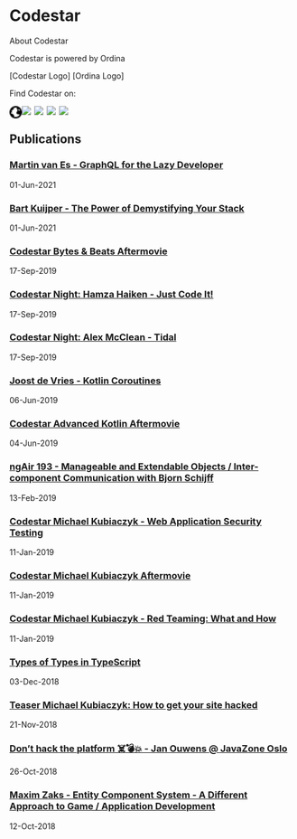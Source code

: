 # Codestar
About Codestar

Codestar is powered by Ordina

[Codestar Logo] [Ordina Logo]

Find Codestar on:

[<img align="left" width="22px" src="https://raw.githubusercontent.com/iconic/open-iconic/master/svg/globe.svg" />](https://code-star.github.io)
[<img align="left" width="22px" src="https://cdn.jsdelivr.net/npm/simple-icons@v3/icons/github.svg" />](https://github.com/code-star)
[<img align="left" width="22px" src="https://cdn.jsdelivr.net/npm/simple-icons@v3/icons/youtube.svg" />](https://www.youtube.com/c/codestar)
[<img align="left" width="22px" src="https://cdn.jsdelivr.net/npm/simple-icons@v3/icons/twitter.svg" />](https://twitter.com/Codestar_nl)
[<img align="left" width="22px" src="https://cdn.jsdelivr.net/npm/simple-icons@v3/icons/linkedin.svg" />](https://www.linkedin.com/company/codestar-powered-by-ordina/)
<br />

## Publications
<!-- BLOG-POST-LIST:START -->
### [Martin van Es - GraphQL for the Lazy Developer](https://www.youtube.com/watch?v=EaQt031BByw)
 01-Jun-2021 
  

### [Bart Kuijper - The Power of Demystifying Your Stack](https://www.youtube.com/watch?v=Uq5Y080Por0)
 01-Jun-2021 
  

### [Codestar Bytes & Beats Aftermovie](https://www.youtube.com/watch?v=TMIjgaVGO0s)
 17-Sep-2019 
  

### [Codestar Night: Hamza Haiken - Just Code It!](https://www.youtube.com/watch?v=UtMR0K9v-vw)
 17-Sep-2019 
  

### [Codestar Night: Alex McClean - Tidal](https://www.youtube.com/watch?v=z5IbxA2AK-8)
 17-Sep-2019 
  

### [Joost de Vries - Kotlin Coroutines](https://www.youtube.com/watch?v=XtBw_dpX5NM)
 06-Jun-2019 
  

### [Codestar Advanced Kotlin Aftermovie](https://www.youtube.com/watch?v=8KMrTgv32W8)
 04-Jun-2019 
  

### [ngAir 193 - Manageable and Extendable Objects / Inter-component Communication with Bjorn Schijff](https://www.youtube.com/watch?v=1lhx6L0Y-GQ)
 13-Feb-2019 
  

### [Codestar Michael Kubiaczyk - Web Application Security Testing](https://www.youtube.com/watch?v=wDrF1P_9OEk)
 11-Jan-2019 
  

### [Codestar Michael Kubiaczyk   Aftermovie](https://www.youtube.com/watch?v=O_Bfmoh51pA)
 11-Jan-2019 
  

### [Codestar Michael Kubiaczyk - Red Teaming: What and How](https://www.youtube.com/watch?v=ZPUOsKfcMqk)
 11-Jan-2019 
  

### [Types of Types in TypeScript](https://www.youtube.com/watch?v=9lbVgdIlp0I)
 03-Dec-2018 
  

### [Teaser Michael Kubiaczyk: How to get your site hacked](https://www.youtube.com/watch?v=WxZaP8MpthY)
 21-Nov-2018 
  

### [Don’t hack the platform  ☠️💣💥 - Jan Ouwens @ JavaZone Oslo](https://www.youtube.com/watch?v=9AbtsYUBcN4)
 26-Oct-2018 
  

### [Maxim Zaks - Entity Component System - A Different Approach to Game / Application Development](https://www.youtube.com/watch?v=lt4eL4RSx7k)
 12-Oct-2018 
  
<!-- BLOG-POST-LIST:END -->
